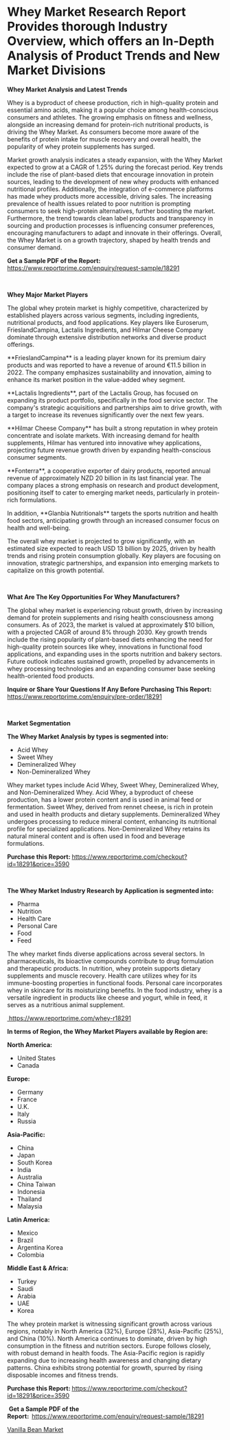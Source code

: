 <p><h1>Whey Market Research Report Provides thorough Industry Overview, which offers an In-Depth Analysis of Product Trends and New Market Divisions</h1></p><p><strong>Whey Market Analysis and Latest Trends</strong></p>
<p><p>Whey is a byproduct of cheese production, rich in high-quality protein and essential amino acids, making it a popular choice among health-conscious consumers and athletes. The growing emphasis on fitness and wellness, alongside an increasing demand for protein-rich nutritional products, is driving the Whey Market. As consumers become more aware of the benefits of protein intake for muscle recovery and overall health, the popularity of whey protein supplements has surged.</p><p>Market growth analysis indicates a steady expansion, with the Whey Market expected to grow at a CAGR of 1.25% during the forecast period. Key trends include the rise of plant-based diets that encourage innovation in protein sources, leading to the development of new whey products with enhanced nutritional profiles. Additionally, the integration of e-commerce platforms has made whey products more accessible, driving sales. The increasing prevalence of health issues related to poor nutrition is prompting consumers to seek high-protein alternatives, further boosting the market. Furthermore, the trend towards clean label products and transparency in sourcing and production processes is influencing consumer preferences, encouraging manufacturers to adapt and innovate in their offerings. Overall, the Whey Market is on a growth trajectory, shaped by health trends and consumer demand.</p></p>
<p><strong>Get a Sample PDF of the Report:&nbsp;</strong> <a href="https://www.reportprime.com/enquiry/request-sample/18291?utm_campaign=2997&utm_medium=2&utm_source=Github&utm_content=ia&utm_term=19032025&utm_id=whey">https://www.reportprime.com/enquiry/request-sample/18291</a></p>
<p>&nbsp;</p>
<p><strong>Whey Major Market Players</strong></p>
<p><p>The global whey protein market is highly competitive, characterized by established players across various segments, including ingredients, nutritional products, and food applications. Key players like Euroserum, FrieslandCampina, Lactalis Ingredients, and Hilmar Cheese Company dominate through extensive distribution networks and diverse product offerings.</p><p>**FrieslandCampina** is a leading player known for its premium dairy products and was reported to have a revenue of around €11.5 billion in 2022. The company emphasizes sustainability and innovation, aiming to enhance its market position in the value-added whey segment.</p><p>**Lactalis Ingredients**, part of the Lactalis Group, has focused on expanding its product portfolio, specifically in the food service sector. The company's strategic acquisitions and partnerships aim to drive growth, with a target to increase its revenues significantly over the next few years.</p><p>**Hilmar Cheese Company** has built a strong reputation in whey protein concentrate and isolate markets. With increasing demand for health supplements, Hilmar has ventured into innovative whey applications, projecting future revenue growth driven by expanding health-conscious consumer segments.</p><p>**Fonterra**, a cooperative exporter of dairy products, reported annual revenue of approximately NZD 20 billion in its last financial year. The company places a strong emphasis on research and product development, positioning itself to cater to emerging market needs, particularly in protein-rich formulations.</p><p>In addition, **Glanbia Nutritionals** targets the sports nutrition and health food sectors, anticipating growth through an increased consumer focus on health and well-being.</p><p>The overall whey market is projected to grow significantly, with an estimated size expected to reach USD 13 billion by 2025, driven by health trends and rising protein consumption globally. Key players are focusing on innovation, strategic partnerships, and expansion into emerging markets to capitalize on this growth potential.</p></p>
<p>&nbsp;</p>
<p><strong>What Are The Key Opportunities For Whey Manufacturers?</strong></p>
<p><p>The global whey market is experiencing robust growth, driven by increasing demand for protein supplements and rising health consciousness among consumers. As of 2023, the market is valued at approximately $10 billion, with a projected CAGR of around 8% through 2030. Key growth trends include the rising popularity of plant-based diets enhancing the need for high-quality protein sources like whey, innovations in functional food applications, and expanding uses in the sports nutrition and bakery sectors. Future outlook indicates sustained growth, propelled by advancements in whey processing technologies and an expanding consumer base seeking health-oriented food products.</p></p>
<p><strong>Inquire or Share Your Questions If Any Before Purchasing This Report:</strong> <a href="https://www.reportprime.com/enquiry/pre-order/18291?utm_campaign=2997&utm_medium=2&utm_source=Github&utm_content=ia&utm_term=19032025&utm_id=whey">https://www.reportprime.com/enquiry/pre-order/18291</a></p>
<p>&nbsp;</p>
<p><strong>Market Segmentation</strong></p>
<p><strong>The Whey Market Analysis by types is segmented into:</strong></p>
<p><ul><li>Acid Whey</li><li>Sweet Whey</li><li>Demineralized Whey</li><li>Non-Demineralized Whey</li></ul></p>
<p><p>Whey market types include Acid Whey, Sweet Whey, Demineralized Whey, and Non-Demineralized Whey. Acid Whey, a byproduct of cheese production, has a lower protein content and is used in animal feed or fermentation. Sweet Whey, derived from rennet cheese, is rich in protein and used in health products and dietary supplements. Demineralized Whey undergoes processing to reduce mineral content, enhancing its nutritional profile for specialized applications. Non-Demineralized Whey retains its natural mineral content and is often used in food and beverage formulations.</p></p>
<p><strong>Purchase this Report:&nbsp;</strong><a href="https://www.reportprime.com/checkout?id=18291&price=3590&utm_campaign=2997&utm_medium=2&utm_source=Github&utm_content=ia&utm_term=19032025&utm_id=whey">https://www.reportprime.com/checkout?id=18291&price=3590</a></p>
<p>&nbsp;</p>
<p><strong>The Whey Market Industry Research by Application is segmented into:</strong></p>
<p><ul><li>Pharma</li><li>Nutrition</li><li>Health Care</li><li>Personal Care</li><li>Food</li><li>Feed</li></ul></p>
<p><p>The whey market finds diverse applications across several sectors. In pharmaceuticals, its bioactive compounds contribute to drug formulation and therapeutic products. In nutrition, whey protein supports dietary supplements and muscle recovery. Health care utilizes whey for its immune-boosting properties in functional foods. Personal care incorporates whey in skincare for its moisturizing benefits. In the food industry, whey is a versatile ingredient in products like cheese and yogurt, while in feed, it serves as a nutritious animal supplement.</p></p>
<p><a href="https://www.reportprime.com/whey-r18291?utm_campaign=2997&utm_medium=2&utm_source=Github&utm_content=ia&utm_term=19032025&utm_id=whey">&nbsp;https://www.reportprime.com/whey-r18291</a></p>
<p><strong>In terms of Region, the Whey Market Players available by Region are:</strong></p>
<p>
    <p> <strong> North America: </strong>
        <ul>
            <li>United States</li>
            <li>Canada</li>
        </ul>
        </p> 
    <p> <strong> Europe: </strong>
        <ul>
            <li>Germany</li>
            <li>France</li>
            <li>U.K.</li>
            <li>Italy</li>
            <li>Russia</li>
        </ul>
        </p> 
    <p> <strong> Asia-Pacific: </strong>
        <ul>
            <li>China</li>
            <li>Japan</li>
            <li>South Korea</li>
            <li>India</li>
            <li>Australia</li>
            <li>China Taiwan</li>
            <li>Indonesia</li>
            <li>Thailand</li>
            <li>Malaysia</li>
        </ul>
        </p> 
    <p> <strong> Latin America: </strong>
        <ul>
            <li>Mexico</li>
            <li>Brazil</li>
            <li>Argentina Korea</li>
            <li>Colombia</li>
        </ul>
        </p> 
    <p> <strong> Middle East & Africa: </strong>
        <ul>
            <li>Turkey</li>
            <li>Saudi</li>
            <li>Arabia</li>
            <li>UAE</li>
            <li>Korea</li>
        </ul>
    </p>
    </p>
<p><p>The whey protein market is witnessing significant growth across various regions, notably in North America (32%), Europe (28%), Asia-Pacific (25%), and China (10%). North America continues to dominate, driven by high consumption in the fitness and nutrition sectors. Europe follows closely, with robust demand in health foods. The Asia-Pacific region is rapidly expanding due to increasing health awareness and changing dietary patterns. China exhibits strong potential for growth, spurred by rising disposable incomes and fitness trends.</p></p>
<p><strong>Purchase this Report: </strong><a href="https://www.reportprime.com/checkout?id=18291&price=3590&utm_campaign=2997&utm_medium=2&utm_source=Github&utm_content=ia&utm_term=19032025&utm_id=whey">https://www.reportprime.com/checkout?id=18291&price=3590</a></p>
<p>&nbsp;<strong>Get a Sample PDF of the Report:&nbsp;&nbsp;</strong><a href="https://www.reportprime.com/enquiry/request-sample/18291?utm_campaign=2997&utm_medium=2&utm_source=Github&utm_content=ia&utm_term=19032025&utm_id=whey">https://www.reportprime.com/enquiry/request-sample/18291</a></p>
<p><strong></strong></p>
<p><p><a href="https://github.com/carendesrochers299/Market-Research-Report-List-1/blob/main/vanilla-bean-market.md?utm_campaign=2997&utm_medium=2&utm_source=Github&utm_content=ia&utm_term=19032025&utm_id=whey">Vanilla Bean Market</a></p></p>